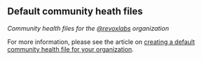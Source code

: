 ## Default community heath files

*Community health files for the [@revoxlabs](https://github.com/revoxlabs) organization*

For more information, please see the article on [creating a default community health file for your organization](https://help.github.com/en/articles/creating-a-default-community-health-file-for-your-organization).

